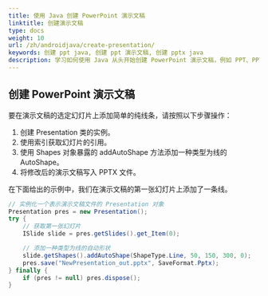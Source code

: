 ```yaml
---
title: 使用 Java 创建 PowerPoint 演示文稿
linktitle: 创建演示文稿
type: docs
weight: 10
url: /zh/androidjava/create-presentation/
keywords: 创建 ppt java, 创建 ppt 演示文稿, 创建 pptx java
description: 学习如何使用 Java 从头开始创建 PowerPoint 演示文稿，例如 PPT、PPTX。
---
```


## **创建 PowerPoint 演示文稿**
要在演示文稿的选定幻灯片上添加简单的纯线条，请按照以下步骤操作：

1. 创建 Presentation 类的实例。
1. 使用索引获取幻灯片的引用。
1. 使用 Shapes 对象暴露的 addAutoShape 方法添加一种类型为线的 AutoShape。
1. 将修改后的演示文稿写入 PPTX 文件。

在下面给出的示例中，我们在演示文稿的第一张幻灯片上添加了一条线。

```java
// 实例化一个表示演示文稿文件的 Presentation 对象
Presentation pres = new Presentation();
try {
    // 获取第一张幻灯片
    ISlide slide = pres.getSlides().get_Item(0);

    // 添加一种类型为线的自动形状
    slide.getShapes().addAutoShape(ShapeType.Line, 50, 150, 300, 0);
    pres.save("NewPresentation_out.pptx", SaveFormat.Pptx);
} finally {
    if (pres != null) pres.dispose();
}
```
